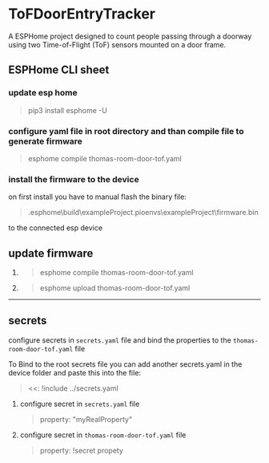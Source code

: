 # ToFDoorEntryTracker

A ESPHome project designed to count people passing through a doorway using two Time-of-Flight (ToF) sensors mounted on a door frame.

## ESPHome CLI sheet

### update esp home
>
> pip3 install esphome -U
>

### configure yaml file in root directory and than compile file to generate firmware
>
> esphome compile thomas-room-door-tof.yaml
>

### install the firmware to the device

on first install you have to manual flash the binary file:  
>
>.esphome\build\exampleProject\.pioenvs\exampleProject\firmware.bin
>

to the connected esp device

## update firmware
>
1. > esphome compile thomas-room-door-tof.yaml
2. > esphome upload thomas-room-door-tof.yaml
>
---

## secrets

configure secrets in `secrets.yaml` file and bind the properties to the ``thomas-room-door-tof.yaml`` file

To Bind to the root secrets file you can add another secrets.yaml in the device folder and paste this into the file:
>
> <<: !include ../secrets.yaml
>

1. configure secret in `secrets.yaml` file
   >
   > property: "myRealProperty"
   >
2. configure secret in `thomas-room-door-tof.yaml` file
   >
   > property: !secret propety
   >
